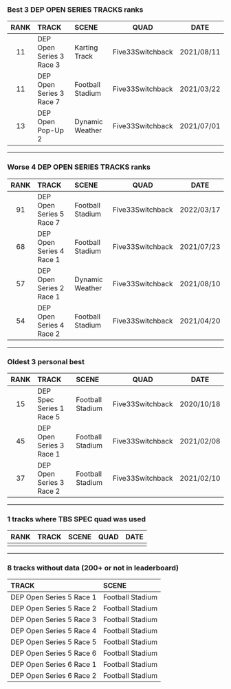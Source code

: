 ### Best 3 DEP OPEN SERIES TRACKS ranks
|RANK|TRACK|SCENE|QUAD|DATE|
|:---:|:---|:---|:---:|:---:|
|11|DEP Open Series 3 Race 3|Karting Track|Five33Switchback|2021/08/11|
|11|DEP Open Series 3 Race 7|Football Stadium|Five33Switchback|2021/03/22|
|13|DEP Open Pop-Up 2|Dynamic Weather|Five33Switchback|2021/07/01|
---
### Worse 4 DEP OPEN SERIES TRACKS ranks
|RANK|TRACK|SCENE|QUAD|DATE|
|:---:|:---|:---|:---:|:---:|
|91|DEP Open Series 5 Race 7|Football Stadium|Five33Switchback|2022/03/17|
|68|DEP Open Series 4 Race 1|Football Stadium|Five33Switchback|2021/07/23|
|57|DEP Open Series 2 Race 1|Dynamic Weather|Five33Switchback|2021/08/10|
|54|DEP Open Series 4 Race 2|Football Stadium|Five33Switchback|2021/04/20|
---
### Oldest 3 personal best
|RANK|TRACK|SCENE|QUAD|DATE|
|:---:|:---|:---|:---:|:---:|
|15|DEP Spec Series 1 Race 5|Football Stadium|Five33Switchback|2020/10/18|
|45|DEP Open Series 3 Race 1|Football Stadium|Five33Switchback|2021/02/08|
|37|DEP Open Series 3 Race 2|Football Stadium|Five33Switchback|2021/02/10|
---
### 1 tracks where TBS SPEC quad was used
|RANK|TRACK|SCENE|QUAD|DATE|
|:---:|:---|:---|:---:|:---:|
||||||
---
### 8 tracks without data (200+ or not in leaderboard)
|TRACK|SCENE|
|:---|:---|
|DEP Open Series 5 Race 1|Football Stadium|
|DEP Open Series 5 Race 2|Football Stadium|
|DEP Open Series 5 Race 3|Football Stadium|
|DEP Open Series 5 Race 4|Football Stadium|
|DEP Open Series 5 Race 5|Football Stadium|
|DEP Open Series 5 Race 6|Football Stadium|
|DEP Open Series 6 Race 1|Football Stadium|
|DEP Open Series 6 Race 2|Football Stadium|
